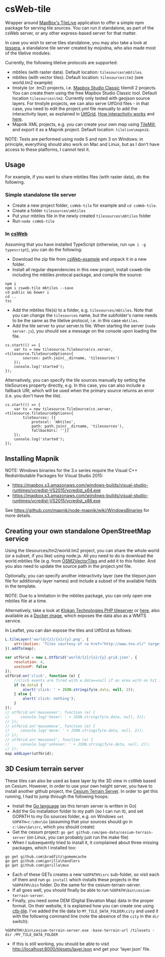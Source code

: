 # csWeb-tile
Wrapper around [MapBox's TileLive](https://github.com/mapbox/tilelive) application to offer a simple npm package for serving tile sources. You can run it standalone, as part of the csWeb server, or any other express-based server for that matter. 

In case you wish to serve tiles standalone, you may also take a look at [tessera](https://github.com/mojodna/tessera), a standalone tile server created by mojodna, who also made most of the tilelive modules. 

Currently, the following tilelive protocols are supported:
* mbtiles (with raster data). Default location: ```tilesources\mbtiles```.
* mbtiles (with vector tiles). Default location: `tilesources\tm2` (see world.tm2 example)
* tmstyle (or .tm2) projects, i.e. [Mapbox Studio Classic](https://www.mapbox.com/mapbox-studio-classic/#win64) tilemill 2 projects. You can create them using the free Mapbox Studio Classic tool. Default location ```tilesources\tm2```. Currently only tested with geojson source layers. For tmstyle projects, we can also serve UtfGrid files - in that case, you need to edit the project.yml file manually to add the interactivity layer, as explained in [UtfGrid](https://www.mapbox.com/help/style-quickstart/#utfgrid), [How interactivity works](https://www.mapbox.com/blog/how-interactivity-works-utfgrid/) and [here](http://www.macwright.org/2011/08/10/fast-hacky-queries-with-utfgrid.html).
* Mapnik XML projects, e.g. you can create your own map using [TileMill](https://www.mapbox.com/tilemill/), and export it as a Mapnik project. Default location: ```tilelive\mapnik```.

NOTE: Tests are performed using node 5 and npm 3 on Windows: in principle, everything should also work on Mac and Linux, but as I don't have access to these platforms, I cannot test it.

## Usage

For example, if you want to share mbtiles files (with raster data), do the following.

### Simple standalone tile server

* Create a new project folder, ```csWeb-tile``` for example and ```cd csWeb-tile```.
* Create a folder ```tilesources\mbtiles```
* Put your mbtiles file in the newly created ```tilesources\mbtiles``` folder
* Run ```node csWeb-tile```

### In [csWeb](https://github.com/TNOCS/csWeb)

Assuming that you have installed TypeScript (otherwise, run ```npm i -g typescript```), you can do the following:
* Download the zip file from [csWeb-example](https://github.com/TNOCS/csWeb-example) and unpack it in a new folder.
* Install all regular dependencies in this new project, install csweb-tile including the mbtiles protocal package, and compile the source:
```
npm i
npm i csweb-tile mbtiles --save
cd public && bower i
cd ..
tsc
```
* Add the mbtiles file(s) to a folder, e.g. ```tilesources/mbtiles```. Note that you can change 
the ```tilesources``` name, but the subfolder's name needs to be the same as the tilelive protocol, 
i.e. in this case ```mbtiles```. 
* Add the tile server to your server.ts file. When starting the server (```node server.js```), you should see a 
message on the console upon loading the file. 
```
cs.start(() => {
    var ts = new tilesource.TileSource(cs.server, <tilesource.TileSourceOptions>{
        sources: path.join(__dirname, 'tilesources')
    });
    console.log('started');
});
```

Alternatively, you can specify the tile sources manually by setting the tileSources property directly, e.g. In this case, you can also include a fallback URI, which will be used when the primary source returns an error (i.e. you don't have the tile).
```
cs.start(() => {
    var ts = new tilesource.TileSource(cs.server, <tilesource.TileSourceOptions>{
        tileSources: [{
            protocol: 'mbtiles',
            path: path.join(__dirname, 'tilesources'),
            fallbackUri: ''}]
    });
    console.log('started');
});
```

## Installing Mapnik
NOTE: Windows binaries for the 3.x series require the Visual C++ Redistributable Packages for Visual Studio 2015:

* https://mapbox.s3.amazonaws.com/windows-builds/visual-studio-runtimes/vcredist-VS2015/vcredist_x64.exe
* https://mapbox.s3.amazonaws.com/windows-builds/visual-studio-runtimes/vcredist-VS2015/vcredist_x86.exe

See https://github.com/mapnik/node-mapnik/wiki/WindowsBinaries for more details.

## Creating your own standalone OpenStreetMap service

Using the tilesources/tm2/world.tm2 project, you can share the whole world (or a subset, if you like) using node.js. All you need to do is download the world.mbtiles file (e.g. from [OSM2VectorTiles](http://osm2vectortiles.org/downloads) and add it to this folder. And you also need to update the source path in the project.yml file. 

Optionally, you can specify another interactivity layer (see the tilejson.json file for additionaly layer names) and include a subset of the available fields in the template.

NOTE: Due to a limitation in the mbtiles package, you can only open one mbtiles file at a time.

Alternatively, take a look at [Klokan Technologies PHP tileserver](http://gis.stackexchange.com/questions/125037/self-hosting-mapbox-vector-tiles) or [here](https://github.com/klokantech/tileserver-php), also available as a [Docker image](http://osm2vectortiles.org/docs/start/), which exposes the data also as a WMTS service. 

In Leaflet, you can dan expose the tiles and UtfGrid as follows:

```javascript
L.tileLayer('world/{z}/{x}/{y}.png', {
    attribution: 'Tiles courtesy of <a href="http://www.tno.nl/" target="_blank">TNO</a>.'
}).addTo(map);
        
var utfGrid = new L.UtfGrid('world/{z}/{x}/{y}.grid.json', {
    resolution: 4,
    useJsonP: false
});
utfGrid.on('click', function (e) {
    //click events are fired with e.data==null if an area with no hit is clicked
    if (e.data) {
        alert('click: ' + JSON.stringify(e.data, null, 2));
    } else {
        alert('click: nothing');
    }
});
// utfGrid.on('mouseover', function (e) {
//     console.log('hover: ' + JSON.stringify(e.data, null, 2));
// });
// utfGrid.on('mousemove', function (e) {
//     console.log('move: ' + JSON.stringify(e.data, null, 2));
// });
// utfGrid.on('mouseout', function (e) {
//     console.log('unhover: ' + JSON.stringify(e.data, null, 2));
// });
map.addLayer(utfGrid); 
```

## 3D Cesium terrain server

These tiles can also be used as base layer by the 3D view in csWeb based on Cesium. However, in order to use your own height server, you have to install another github project, the [Cesium Terrain Server](https://github.com/geo-data/cesium-terrain-server). In order to get this running, I had to jump through the following hoops:

* Install the [Go language](https://golang.org/) (as this terrain server is written in Go)
* Add the Go installation folder to my path (so I can run it), and set GOPATH to my Go sources folder, e.g. on Windows ```set GOPATH=c:\dev\Go``` (assuming that your sources should go in ```c:\dev\Go\src```, which you should create)
* Get the cesium project: ```go get github.com/geo-data/cesium-terrain-server``` (on Linux, you can probably just run the make file)
* When I subsequently tried to install it, it complained about three missing packages, which I installed too: 
```
go get github.com\bradfitz\gomemcache
go get github.com\gorilla\handlers
go get github.com\gorilla\mux
```
* Each of these GETs creates a new ```%GOPATH%\src``` sub-folder, so visit each of them and run ```go install``` which installs these projects in the ```%GOPATH%\bin``` folder. Do the same for the cesium-terrain-server.
* If all goes well, you should finally be able to run ```%GOPATH\bin\cesium-terrain-server```. 
* Finally, you need some DEM (Digital Elevation Map) data in the proper format.  On their website, it is explained how you can create one using [ctb-tile](https://github.com/geo-data/cesium-terrain-builder#ctb-tile). I've added the tile data to `MY_TILE_DATA_FOLDER\city` and used it with the following command line (note the absence of the `city` in the `dir` switch):
```
%GOPATH%\bin\cesium-terrain-server.exe -base-terrain-url /tilesets -dir /MY_TILE_DATA_FOLDER
```
* If this is still working, you should be able to visit [http://localhost:8000/tilesets/layer.json](http://localhost:8000/tilesets/layer.json) and get your 'layer.json' file. 
